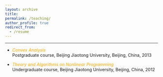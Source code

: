 ```yaml
---
layout: archive
title:  
permalink: /teaching/
author_profile: true
redirect_from:
  - /resume
---
```


---
 * <span style="color:orange">*Convex Analysis*</span>   <br>
 Postgraduate course, Beijing Jiaotong University, Beijing, China, 2013
 
* <span style="color:orange">*Theory and Algorithms on Nonlinear  Programming*</span>   <br>
Undergraduate course, Beijing Jiaotong University, Beijing, China, 2012
